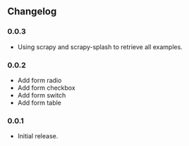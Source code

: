 ## Changelog

### 0.0.3

* Using scrapy and scrapy-splash to retrieve all examples.

### 0.0.2

* Add form radio
* Add form checkbox
* Add form switch
* Add form table

### 0.0.1

* Initial release.
